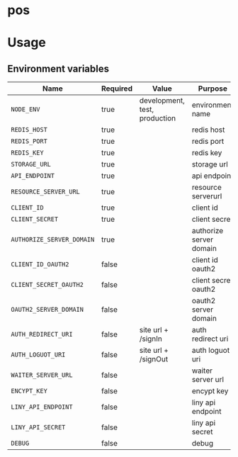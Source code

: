 # pos

# Usage

## Environment variables

| Name                                | Required | Value                         | Purpose                                 |
|-------------------------------------|----------|-------------------------------|-----------------------------------------|
| `NODE_ENV`                          | true     | development, test, production | environment name                        |
| `REDIS_HOST`                        | true     |                               | redis host                              |
| `REDIS_PORT`                        | true     |                               | redis port                              |
| `REDIS_KEY`                         | true     |                               | redis key                               |
| `STORAGE_URL`                       | true     |                               | storage url                             |
| `API_ENDPOINT`                      | true     |                               | api endpoint                            |
| `RESOURCE_SERVER_URL`               | true     |                               | resource serverurl                      |
| `CLIENT_ID`                         | true     |                               | client id                               |
| `CLIENT_SECRET`                     | true     |                               | client secret                           |
| `AUTHORIZE_SERVER_DOMAIN`           | true     |                               | authorize server domain                 |
| `CLIENT_ID_OAUTH2`                  | false    |                               | client id oauth2                        |
| `CLIENT_SECRET_OAUTH2`              | false    |                               | client secret oauth2                    |
| `OAUTH2_SERVER_DOMAIN`              | false    |                               | oauth2 server domain                    |
| `AUTH_REDIRECT_URI`                 | false    | site url + /signIn            | auth redirect uri                       |
| `AUTH_LOGUOT_URI`                   | false    | site url + /signOut           | auth loguot uri                         |
| `WAITER_SERVER_URL`                 | false    |                               | waiter server url                       |
| `ENCYPT_KEY`                        | false    |                               | encypt key                              |
| `LINY_API_ENDPOINT`                 | false    |                               | liny api endpoint                       |
| `LINY_API_SECRET`                   | false    |                               | liny api secret                         |
| `DEBUG`                             | false    |                               | debug                                   |